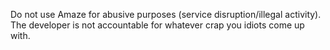 Do not use Amaze for abusive purposes (service disruption/illegal activity). The developer is not accountable for whatever crap you idiots come up with.
